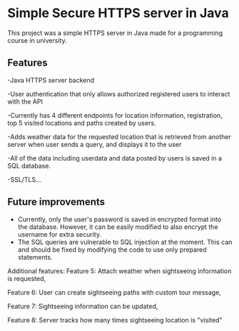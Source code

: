 # Simple Secure HTTPS server in Java

This project was a simple HTTPS server in Java made for a programming course in university.

## Features
-Java HTTPS server backend

-User authentication that only allows authorized registered users to interact with the API

-Currently has 4 different endpoints for location information, registration, top 5 visited locations and paths created by users.

-Adds weather data for the requested location that is retrieved from another server when user sends a query, and displays it to the user

-All of the data including userdata and data posted by users is saved in a SQL database.

-SSL/TLS...

## Future improvements
- Currently, only the user's password is saved in encrypted format into the database. However, it can be easily modified to also encrypt the username for extra security.
- The SQL queries are vulnerable to SQL injection at the moment. This can and should be fixed by modifying the code to use only prepared statements.


Additional features:
Feature 5: Attach weather when sightseeing information is requested,

Feature 6: User can create sightseeing paths with custom tour message,

Feature 7: Sightseeing information can be updated,

Feature 8: Server tracks how many times sightseeing location is "visited"
